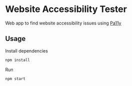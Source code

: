 # Website Accessibility Tester

Web app to find website accessibility issues using [Pa11y](https://github.com/pa11y/pa11y)

## Usage

Install dependencies

```bash
npm install
```

Run

```bash
npm start
```